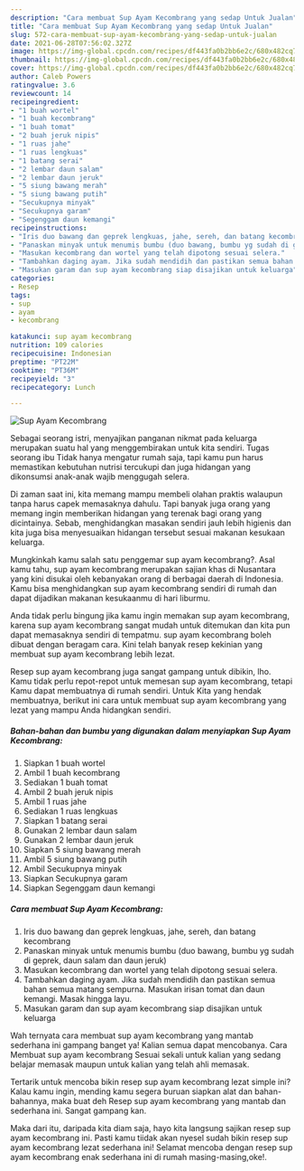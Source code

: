 ```yaml
---
description: "Cara membuat Sup Ayam Kecombrang yang sedap Untuk Jualan"
title: "Cara membuat Sup Ayam Kecombrang yang sedap Untuk Jualan"
slug: 572-cara-membuat-sup-ayam-kecombrang-yang-sedap-untuk-jualan
date: 2021-06-28T07:56:02.327Z
image: https://img-global.cpcdn.com/recipes/df443fa0b2bb6e2c/680x482cq70/sup-ayam-kecombrang-foto-resep-utama.jpg
thumbnail: https://img-global.cpcdn.com/recipes/df443fa0b2bb6e2c/680x482cq70/sup-ayam-kecombrang-foto-resep-utama.jpg
cover: https://img-global.cpcdn.com/recipes/df443fa0b2bb6e2c/680x482cq70/sup-ayam-kecombrang-foto-resep-utama.jpg
author: Caleb Powers
ratingvalue: 3.6
reviewcount: 14
recipeingredient:
- "1 buah wortel"
- "1 buah kecombrang"
- "1 buah tomat"
- "2 buah jeruk nipis"
- "1 ruas jahe"
- "1 ruas lengkuas"
- "1 batang serai"
- "2 lembar daun salam"
- "2 lembar daun jeruk"
- "5 siung bawang merah"
- "5 siung bawang putih"
- "Secukupnya minyak"
- "Secukupnya garam"
- "Segenggam daun kemangi"
recipeinstructions:
- "Iris duo bawang dan geprek lengkuas, jahe, sereh, dan batang kecombrang"
- "Panaskan minyak untuk menumis bumbu (duo bawang, bumbu yg sudah di geprek, daun salam dan daun jeruk)"
- "Masukan kecombrang dan wortel yang telah dipotong sesuai selera."
- "Tambahkan daging ayam. Jika sudah mendidih dan pastikan semua bahan semua matang sempurna. Masukan irisan tomat dan daun kemangi. Masak hingga layu."
- "Masukan garam dan sup ayam kecombrang siap disajikan untuk keluarga"
categories:
- Resep
tags:
- sup
- ayam
- kecombrang

katakunci: sup ayam kecombrang 
nutrition: 109 calories
recipecuisine: Indonesian
preptime: "PT22M"
cooktime: "PT36M"
recipeyield: "3"
recipecategory: Lunch

---
```



![Sup Ayam Kecombrang](https://img-global.cpcdn.com/recipes/df443fa0b2bb6e2c/680x482cq70/sup-ayam-kecombrang-foto-resep-utama.jpg)

Sebagai seorang istri, menyajikan panganan nikmat pada keluarga merupakan suatu hal yang menggembirakan untuk kita sendiri. Tugas seorang ibu Tidak hanya mengatur rumah saja, tapi kamu pun harus memastikan kebutuhan nutrisi tercukupi dan juga hidangan yang dikonsumsi anak-anak wajib menggugah selera.

Di zaman  saat ini, kita memang mampu membeli olahan praktis walaupun tanpa harus capek memasaknya dahulu. Tapi banyak juga orang yang memang ingin memberikan hidangan yang terenak bagi orang yang dicintainya. Sebab, menghidangkan masakan sendiri jauh lebih higienis dan kita juga bisa menyesuaikan hidangan tersebut sesuai makanan kesukaan keluarga. 



Mungkinkah kamu salah satu penggemar sup ayam kecombrang?. Asal kamu tahu, sup ayam kecombrang merupakan sajian khas di Nusantara yang kini disukai oleh kebanyakan orang di berbagai daerah di Indonesia. Kamu bisa menghidangkan sup ayam kecombrang sendiri di rumah dan dapat dijadikan makanan kesukaanmu di hari liburmu.

Anda tidak perlu bingung jika kamu ingin memakan sup ayam kecombrang, karena sup ayam kecombrang sangat mudah untuk ditemukan dan kita pun dapat memasaknya sendiri di tempatmu. sup ayam kecombrang boleh dibuat dengan beragam cara. Kini telah banyak resep kekinian yang membuat sup ayam kecombrang lebih lezat.

Resep sup ayam kecombrang juga sangat gampang untuk dibikin, lho. Kamu tidak perlu repot-repot untuk memesan sup ayam kecombrang, tetapi Kamu dapat membuatnya di rumah sendiri. Untuk Kita yang hendak membuatnya, berikut ini cara untuk membuat sup ayam kecombrang yang lezat yang mampu Anda hidangkan sendiri.

<!--inarticleads1-->

##### Bahan-bahan dan bumbu yang digunakan dalam menyiapkan Sup Ayam Kecombrang:

1. Siapkan 1 buah wortel
1. Ambil 1 buah kecombrang
1. Sediakan 1 buah tomat
1. Ambil 2 buah jeruk nipis
1. Ambil 1 ruas jahe
1. Sediakan 1 ruas lengkuas
1. Siapkan 1 batang serai
1. Gunakan 2 lembar daun salam
1. Gunakan 2 lembar daun jeruk
1. Siapkan 5 siung bawang merah
1. Ambil 5 siung bawang putih
1. Ambil Secukupnya minyak
1. Siapkan Secukupnya garam
1. Siapkan Segenggam daun kemangi




<!--inarticleads2-->

##### Cara membuat Sup Ayam Kecombrang:

1. Iris duo bawang dan geprek lengkuas, jahe, sereh, dan batang kecombrang
1. Panaskan minyak untuk menumis bumbu (duo bawang, bumbu yg sudah di geprek, daun salam dan daun jeruk)
1. Masukan kecombrang dan wortel yang telah dipotong sesuai selera.
1. Tambahkan daging ayam. Jika sudah mendidih dan pastikan semua bahan semua matang sempurna. Masukan irisan tomat dan daun kemangi. Masak hingga layu.
1. Masukan garam dan sup ayam kecombrang siap disajikan untuk keluarga




Wah ternyata cara membuat sup ayam kecombrang yang mantab sederhana ini gampang banget ya! Kalian semua dapat mencobanya. Cara Membuat sup ayam kecombrang Sesuai sekali untuk kalian yang sedang belajar memasak maupun untuk kalian yang telah ahli memasak.

Tertarik untuk mencoba bikin resep sup ayam kecombrang lezat simple ini? Kalau kamu ingin, mending kamu segera buruan siapkan alat dan bahan-bahannya, maka buat deh Resep sup ayam kecombrang yang mantab dan sederhana ini. Sangat gampang kan. 

Maka dari itu, daripada kita diam saja, hayo kita langsung sajikan resep sup ayam kecombrang ini. Pasti kamu tiidak akan nyesel sudah bikin resep sup ayam kecombrang lezat sederhana ini! Selamat mencoba dengan resep sup ayam kecombrang enak sederhana ini di rumah masing-masing,oke!.

